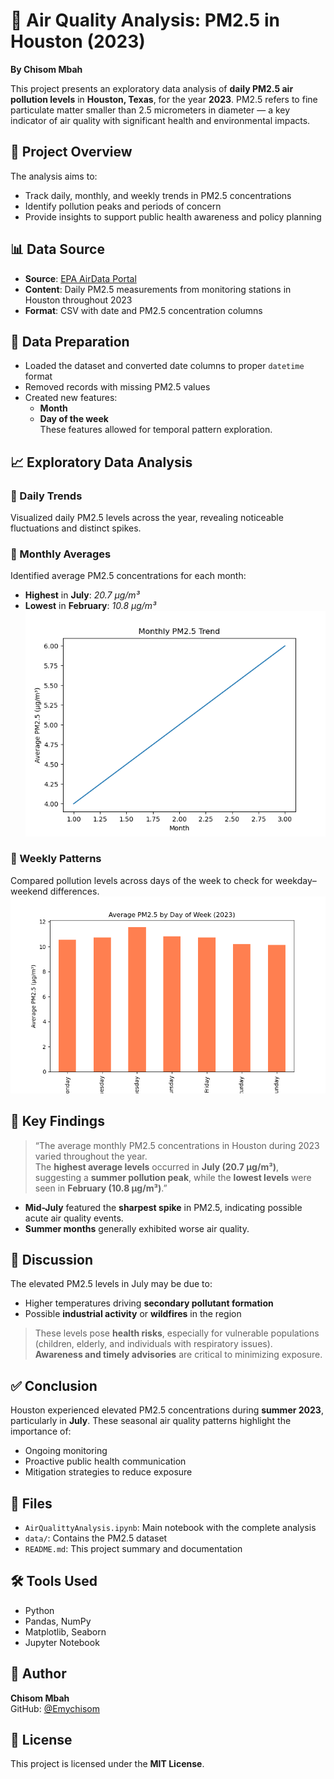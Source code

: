# 🌆 Air Quality Analysis: PM2.5 in Houston (2023)

**By Chisom Mbah**

This project presents an exploratory data analysis of **daily PM2.5 air pollution levels** in **Houston, Texas**, for the year **2023**. PM2.5 refers to fine particulate matter smaller than 2.5 micrometers in diameter — a key indicator of air quality with significant health and environmental impacts.


## 📌 Project Overview

The analysis aims to:

- Track daily, monthly, and weekly trends in PM2.5 concentrations  
- Identify pollution peaks and periods of concern  
- Provide insights to support public health awareness and policy planning  


## 📊 Data Source

- **Source**: [EPA AirData Portal](https://www.epa.gov/outdoor-air-quality-data)  
- **Content**: Daily PM2.5 measurements from monitoring stations in Houston throughout 2023  
- **Format**: CSV with date and PM2.5 concentration columns


## 🧹 Data Preparation

- Loaded the dataset and converted date columns to proper `datetime` format  
- Removed records with missing PM2.5 values  
- Created new features:
  - **Month**
  - **Day of the week**  
  These features allowed for temporal pattern exploration.


## 📈 Exploratory Data Analysis

### 🔹 Daily Trends
Visualized daily PM2.5 levels across the year, revealing noticeable fluctuations and distinct spikes.

### 🔹 Monthly Averages
Identified average PM2.5 concentrations for each month:
- **Highest** in **July**: *20.7 µg/m³*
- **Lowest** in **February**: *10.8 µg/m³*
![Monthly PM2.5 Trend](plots/monthly_pm25_trend.png)

### 🔹 Weekly Patterns
Compared pollution levels across days of the week to check for weekday–weekend differences.
![Weekly PM2.5](plots/weekly_pm25_trend.png)


## 📌 Key Findings

> “The average monthly PM2.5 concentrations in Houston during 2023 varied throughout the year.  
> The **highest average levels** occurred in **July (20.7 µg/m³)**, suggesting a **summer pollution peak**, while the **lowest levels** were seen in **February (10.8 µg/m³)**.”

- **Mid-July** featured the **sharpest spike** in PM2.5, indicating possible acute air quality events.
- **Summer months** generally exhibited worse air quality.


## 🧠 Discussion

The elevated PM2.5 levels in July may be due to:
- Higher temperatures driving **secondary pollutant formation**
- Possible **industrial activity** or **wildfires** in the region

> These levels pose **health risks**, especially for vulnerable populations (children, elderly, and individuals with respiratory issues).  
> **Awareness and timely advisories** are critical to minimizing exposure.


## ✅ Conclusion

Houston experienced elevated PM2.5 concentrations during **summer 2023**, particularly in **July**. These seasonal air quality patterns highlight the importance of:

- Ongoing monitoring  
- Proactive public health communication  
- Mitigation strategies to reduce exposure


## 📁 Files

- `AirQualittyAnalysis.ipynb`: Main notebook with the complete analysis
- `data/`: Contains the PM2.5 dataset
- `README.md`: This project summary and documentation


## 🛠️ Tools Used

- Python  
- Pandas, NumPy  
- Matplotlib, Seaborn  
- Jupyter Notebook

## 👤 Author

**Chisom Mbah**  
GitHub: [@Emychisom](https://github.com/Emychisom)


## 📜 License

This project is licensed under the **MIT License**.
